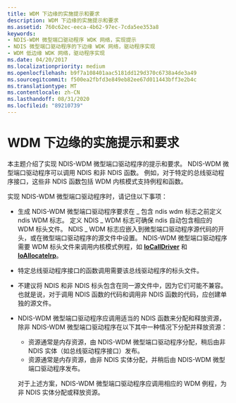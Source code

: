 ```yaml
---
title: WDM 下边缘的实施提示和要求
description: WDM 下边缘的实施提示和要求
ms.assetid: 760c62ec-eeca-4b62-97ec-7cda5ee353a8
keywords:
- NDIS-WDM 微型端口驱动程序 WDK 网络，实现提示
- NDIS 微型端口驱动程序的下边缘 WDK 网络，驱动程序实现
- WDM 低边缘 WDK 网络，驱动程序实现
ms.date: 04/20/2017
ms.localizationpriority: medium
ms.openlocfilehash: b9f7a108401aac5181dd129d370c6738a4de3a49
ms.sourcegitcommit: f500ea2fbfd3e849eb82ee67d011443bff3e2b4c
ms.translationtype: MT
ms.contentlocale: zh-CN
ms.lasthandoff: 08/31/2020
ms.locfileid: "89210739"
---
```

# <a name="implementation-tips-and-requirements-for-wdm-lower-edge"></a>WDM 下边缘的实施提示和要求





本主题介绍了实现 NDIS-WDM 微型端口驱动程序的提示和要求。 NDIS-WDM 微型端口驱动程序可以调用 NDIS 和非 NDIS 函数。 例如，对于特定的总线驱动程序接口，这些非 NDIS 函数包括 WDM 内核模式支持例程和函数。

实现 NDIS-WDM 微型端口驱动程序时，请记住以下事项：

-   生成 NDIS-WDM 微型端口驱动程序要求在 \_ 包含 ndis wdm 标志之前定义 ndis WDM 标志。 定义 NDIS \_ WDM 标志可确保 ndis 自动包含相应的 WDM 标头文件。 NDIS \_ WDM 标志应嵌入到微型端口驱动程序源代码的开头，或在微型端口驱动程序的源文件中设置。 NDIS-WDM 微型端口驱动程序需要 WDM 标头文件来调用内核模式例程，如 [**IoCallDriver**](/windows-hardware/drivers/ddi/wdm/nf-wdm-iocalldriver) 和 [**IoAllocateIrp**](/windows-hardware/drivers/ddi/wdm/nf-wdm-ioallocateirp)。

-   特定总线驱动程序接口的函数调用需要该总线驱动程序的标头文件。

-   不建议将 NDIS 和非 NDIS 标头包含在同一源文件中，因为它们可能不兼容。 也就是说，对于调用 NDIS 函数的代码和调用非 NDIS 函数的代码，应创建单独的源文件。

-   NDIS-WDM 微型端口驱动程序应调用适当的 NDIS 函数来分配和释放资源，除非 NDIS-WDM 微型端口驱动程序在以下其中一种情况下分配并释放资源：

    -   资源通常是内存资源，由 NDIS-WDM 微型端口驱动程序分配，稍后由非 NDIS 实体（如总线驱动程序接口）发布。
    -   资源通常是内存资源，由非 NDIS 实体分配，并稍后由 NDIS-WDM 微型端口驱动程序发布。

    对于上述方案，NDIS-WDM 微型端口驱动程序应调用相应的 WDM 例程，为非 NDIS 实体分配或释放资源。

 

